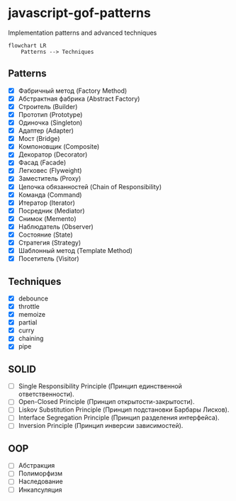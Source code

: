 # javascript-gof-patterns
Implementation patterns and advanced techniques

```mermaid
flowchart LR
    Patterns --> Techniques
```

## Patterns																				
- [x]  Фабричный метод (Factory Method)
- [x]  Абстрактная фабрика (Abstract Factory)
- [x]  Строитель (Builder)
- [x]  Прототип (Prototype)
- [x]  Одиночка (Singleton)
- [x]  Адаптер (Adapter)
- [x]  Мост (Bridge)
- [x]  Компоновщик (Composite)
- [x]  Декоратор (Decorator)
- [x]  Фасад (Facade)
- [x]  Легковес (Flyweight)
- [x]  Заместитель (Proxy)
- [x]  Цепочка обязанностей (Chain of Responsibility)
- [x]  Команда (Command)
- [x]  Итератор (Iterator)
- [x]  Посредник (Mediator)
- [x]  Снимок (Memento)
- [x]  Наблюдатель (Observer)
- [x]  Состояние (State)
- [x]  Стратегия (Strategy)
- [x]  Шаблонный метод (Template Method)
- [x]  Посетитель (Visitor)

## Techniques
- [x]  debounce
- [x]  throttle
- [x]  memoize
- [x]  partial
- [x]  curry
- [x]  chaining
- [x]  pipe

## SOLID
- [ ] Single Responsibility Principle (Принцип единственной ответственности).
- [ ] Open-Closed Principle (Принцип открытости-закрытости).
- [ ] Liskov Substitution Principle (Принцип подстановки Барбары Лисков).
- [ ] Interface Segregation Principle (Принцип разделения интерфейса).
- [ ] Inversion Principle (Принцип инверсии зависимостей).

## OOP
- [ ] Абстракция 
- [ ] Полиморфизм
- [ ] Наследование 
- [ ] Инкапсуляция 